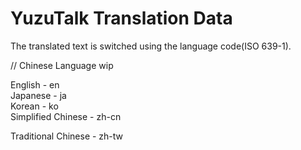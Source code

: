 # YuzuTalk Translation Data

The translated text is switched using the language code(ISO 639-1).

// Chinese Language wip

English - en  
Japanese - ja  
Korean - ko  
Simplified Chinese - zh-cn

Traditional Chinese - zh-tw
